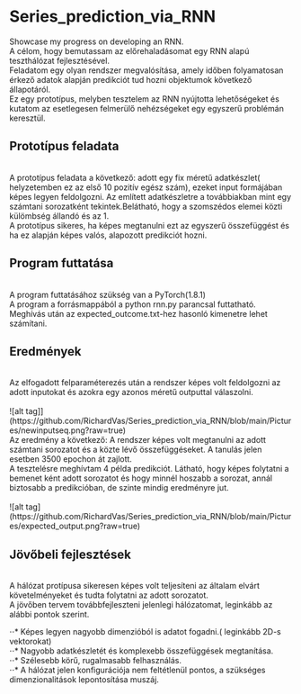 # Series_prediction_via_RNN
Showcase my progress on developing an RNN. <br/>
A célom, hogy bemutassam az előrehaladásomat egy RNN alapú teszthálózat fejlesztésével.<br/>
Feladatom egy olyan rendszer megvalósítása, amely időben folyamatosan érkező adatok alapján predikciót tud hozni objektumok következő állapotáról. <br/>
Ez egy prototípus, melyben tesztelem az RNN nyújtotta lehetőségeket és kutatom az esetlegesen felmerülő nehézségeket egy egyszerű problémán keresztül. <br/>

## Prototípus feladata
<br/>
A prototípus feladata a következő: adott egy fix méretű adatkészlet( helyzetemben ez az első 10 pozitív egész szám), ezeket input formájában képes legyen feldolgozni. Az említett adatkészletre a továbbiakban mint egy számtani sorozatként tekintek.Belátható, hogy a szomszédos elemei közti külömbség állandó és az 1. <br/>
A prototípus sikeres, ha képes megtanulni ezt az egyszerű összefüggést és ha ez alapján képes valós, alapozott predikciót hozni.<br/>

## Program futtatása
<br/>
A program futtatásához szükség van a PyTorch(1.8.1) <br/>
A program a forrásmappából a python rnn.py parancsal futtatható. Meghívás után az expected_outcome.txt-hez hasonló kimenetre lehet számítani. <br/>

## Eredmények
<br/>
Az elfogadott felparaméterezés után a rendszer képes volt feldolgozni az adott inputokat és azokra egy azonos méretű outputtal válaszolni.<br/>
<br/>
![alt tag]](https://github.com/RichardVas/Series_prediction_via_RNN/blob/main/Pictures/newinputseq.png?raw=true)
<br/>
Az eredmény a következő: A rendszer képes volt megtanulni az adott számtani sorozatot és a közte lévő összefüggéseket. A tanulás jelen esetben 3500 epochon át zajlott.<br/>
A tesztelésre meghívtam 4 példa predikciót. Látható, hogy képes folytatni a bemenet ként adott sorozatot és hogy minnél hoszabb a sorozat, annál biztosabb a predikcióban, de szinte mindig eredményre jut. <br/>
<br/>
![alt tag](https://github.com/RichardVas/Series_prediction_via_RNN/blob/main/Pictures/expected_output.png?raw=true)
<br/>

## Jövőbeli fejlesztések
<br/>
A hálózat protípusa sikeresen képes volt teljesíteni az általam elvárt követelményeket és tudta folytatni az adott sorozatot.<br/>
A jövőben tervem továbbfejleszteni jelenlegi hálózatomat, leginkább az alábbi pontok szerint.<br/>

⋅⋅* Képes legyen nagyobb dimenzióból is adatot fogadni.( leginkább 2D-s vektorokat)<br/>
⋅⋅* Nagyobb adatkészletét és komplexebb összefüggések megtanítása.<br/>
⋅⋅* Szélesebb körű, rugalmasabb felhasználás.<br/>
⋅⋅* A hálózat jelen konfigurációja nem feltétlenül pontos, a szükséges dimenzionalitások lepontosítása muszáj.<br/>
